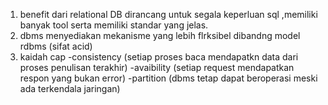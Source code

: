  1. benefit dari relational DB dirancang untuk segala keperluan sql ,memiliki banyak tool serta memiliki standar yang jelas.
 2. dbms menyediakan mekanisme yang lebih flrksibel dibandng model rdbms (sifat acid) 
  3. kaidah cap
  -consistency (setiap proses baca mendapatkn data dari proses penulisan terakhir)
  -avaibility (setiap request mendapatkan respon yang bukan error)
  -partition (dbms tetap dapat beroperasi meski ada terkendala jaringan)
